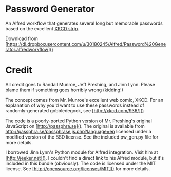 Password Generator
==================

An Alfred workflow that generates several long but memorable passwords based on the excellent [XKCD strip](http://xkcd.com/936/).

Download from [https://dl.dropboxusercontent.com/u/30180245/Alfred/Password%20Generator.alfredworkflow]()

Credit
======

All credit goes to Randall Munroe, Jeff Preshing, and Jinn Lynn. Please blame them if something goes horribly wrong (kidding!)

The concept comes from Mr. Munroe's excellent web comic, XKCD. For an explanation of why you'd want to use these passwords instead of randomly-generated gobbledegook, see [http://xkcd.com/936/]()

The code is a poorly-ported Python version of Mr. Preshing's original JavaScript on [http://passphra.se](). The original is available from http://passphra.se/passphrase.js.php?language=en licensed under a modified version of the BSD license. See the included pw_gen.py file for more details.

I borrowed Jinn Lynn's Python module for Alfred integration. Visit him at [http://jeeker.net](). I couldn't find a direct link to his Alfred module, but it's included in this bundle (obviously). The code is licensed under the MIT license. See [http://opensource.org/licenses/MIT]() for more details.